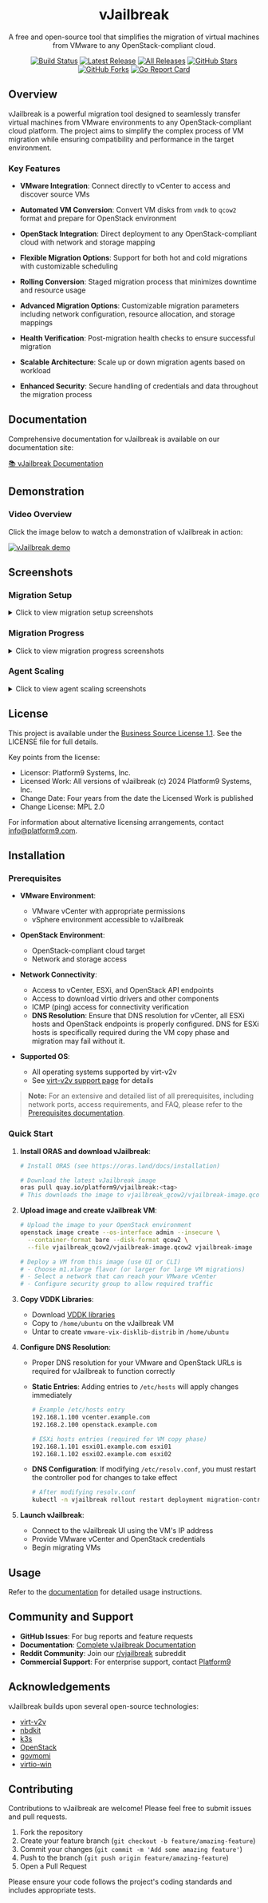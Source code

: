 <div align="center">

# vJailbreak

A free and open-source tool that simplifies the migration of virtual machines from VMware to any OpenStack-compliant cloud.

[![Build Status](https://github.com/kashyapshashankv/stellaris-migrate/actions/workflows/packer.yml/badge.svg)](https://github.com/kashyapshashankv/stellaris-migrate/actions/workflows/packer.yml)
[![Latest Release](https://badgen.net/github/release/platform9/vjailbreak/latest)](https://github.com/kashyapshashankv/stellaris-migrate/releases/latest)
[![All Releases](https://badgen.net/github/releases/platform9/vjailbreak)](https://github.com/kashyapshashankv/stellaris-migrate/releases)
[![GitHub Stars](https://img.shields.io/github/stars/platform9/vjailbreak)](https://github.com/kashyapshashankv/stellaris-migrate/stargazers)
[![GitHub Forks](https://img.shields.io/github/forks/platform9/vjailbreak)](https://github.com/kashyapshashankv/stellaris-migrate/network/members)
[![Go Report Card](https://goreportcard.com/badge/github.com/kashyapshashankv/stellaris-migrate/v2v-helper)](https://goreportcard.com/report/github.com/kashyapshashankv/stellaris-migrate/v2v-helper)

</div>

## Overview

vJailbreak is a powerful migration tool designed to seamlessly transfer virtual machines from VMware environments to any OpenStack-compliant cloud platform. The project aims to simplify the complex process of VM migration while ensuring compatibility and performance in the target environment.

### Key Features

- **VMware Integration**: Connect directly to vCenter to access and discover source VMs

- **Automated VM Conversion**: Convert VM disks from `vmdk` to `qcow2` format and prepare for OpenStack environment

- **OpenStack Integration**: Direct deployment to any OpenStack-compliant cloud with network and storage mapping

- **Flexible Migration Options**: Support for both hot and cold migrations with customizable scheduling

- **Rolling Conversion**: Staged migration process that minimizes downtime and resource usage

- **Advanced Migration Options**: Customizable migration parameters including network configuration, resource allocation, and storage mappings

- **Health Verification**: Post-migration health checks to ensure successful migration

- **Scalable Architecture**: Scale up or down migration agents based on workload

- **Enhanced Security**: Secure handling of credentials and data throughout the migration process

## Documentation

Comprehensive documentation for vJailbreak is available on our documentation site:

[📚 vJailbreak Documentation](https://platform9.github.io/vjailbreak/introduction/getting_started/)

## Demonstration

### Video Overview

Click the image below to watch a demonstration of vJailbreak in action:

[![vJailbreak demo](https://img.youtube.com/vi/seThilJ5ujM/0.jpg)](https://www.youtube.com/watch?v=seThilJ5ujM)

## Screenshots

### Migration Setup

<details>
<summary>Click to view migration setup screenshots</summary>

#### Migration Form (Step 1)
![Migration Form Step 1](assets/migrationform1.png)

#### Migration Form (Step 2)
![Migration Form Step 2](assets/migrationform2.png)
</details>

### Migration Progress

<details>
<summary>Click to view migration progress screenshots</summary>

#### Progress View (Stage 1)
![Migration Progress View 1](assets/migrationprogress1.png)

#### Progress View (Stage 2)
![Migration Progress View 2](assets/migrationprogress2.png)
</details>

### Agent Scaling

<details>
<summary>Click to view agent scaling screenshots</summary>

#### Scaling Up
![Scale Up Interface](assets/scaleup.png)
![Scale Up Agents View](assets/scaleupagents.png)

#### Scaling Down
![Scale Down Interface](assets/scaledown.png)
</details>

## License

This project is available under the [Business Source License 1.1](LICENSE). See the LICENSE file for full details.

Key points from the license:
- Licensor: Platform9 Systems, Inc.
- Licensed Work: All versions of vJailbreak (c) 2024 Platform9 Systems, Inc.
- Change Date: Four years from the date the Licensed Work is published
- Change License: MPL 2.0

For information about alternative licensing arrangements, contact info@platform9.com.

## Installation

### Prerequisites

- **VMware Environment**:
  - VMware vCenter with appropriate permissions
  - vSphere environment accessible to vJailbreak

- **OpenStack Environment**:
  - OpenStack-compliant cloud target
  - Network and storage access

- **Network Connectivity**:
  - Access to vCenter, ESXi, and OpenStack API endpoints
  - Access to download virtio drivers and other components
  - ICMP (ping) access for connectivity verification
  - **DNS Resolution**: Ensure that DNS resolution for vCenter, all ESXi hosts and OpenStack endpoints is properly configured. DNS for ESXi hosts is specifically required during the VM copy phase and migration may fail without it.

- **Supported OS**:
  - All operating systems supported by virt-v2v
  - See [virt-v2v support page](https://libguestfs.org/virt-v2v-support.1.html) for details

> **Note:** For an extensive and detailed list of all prerequisites, including network ports, access requirements, and FAQ, please refer to the [Prerequisites documentation](https://platform9.github.io/vjailbreak/introduction/prerequisites/).

### Quick Start

1. **Install ORAS and download vJailbreak**:
   ```bash
   # Install ORAS (see https://oras.land/docs/installation)
   
   # Download the latest vJailbreak image
   oras pull quay.io/platform9/vjailbreak:<tag>
   # This downloads the image to vjailbreak_qcow2/vjailbreak-image.qcow2
   ```

2. **Upload image and create vJailbreak VM**:
   ```bash
   # Upload the image to your OpenStack environment
   openstack image create --os-interface admin --insecure \
     --container-format bare --disk-format qcow2 \
     --file vjailbreak_qcow2/vjailbreak-image.qcow2 vjailbreak-image
   
   # Deploy a VM from this image (use UI or CLI)
   # - Choose m1.xlarge flavor (or larger for large VM migrations)
   # - Select a network that can reach your VMware vCenter
   # - Configure security group to allow required traffic
   ```

3. **Copy VDDK Libraries**:
   - Download [VDDK libraries](https://developer.broadcom.com/sdks/vmware-virtual-disk-development-kit-vddk/)
   - Copy to `/home/ubuntu` on the vJailbreak VM
   - Untar to create `vmware-vix-disklib-distrib` in `/home/ubuntu`

4. **Configure DNS Resolution**:
   - Proper DNS resolution for your VMware and OpenStack URLs is required for vJailbreak to function correctly
   
   - **Static Entries**: Adding entries to `/etc/hosts` will apply changes immediately
     ```bash
     # Example /etc/hosts entry
     192.168.1.100 vcenter.example.com
     192.168.2.100 openstack.example.com
     
     # ESXi hosts entries (required for VM copy phase)
     192.168.1.101 esxi01.example.com esxi01
     192.168.1.102 esxi02.example.com esxi02
     ```

   - **DNS Configuration**: If modifying `/etc/resolv.conf`, you must restart the controller pod for changes to take effect
     ```bash
     # After modifying resolv.conf
     kubectl -n vjailbreak rollout restart deployment migration-controller-manager
     ```

5. **Launch vJailbreak**:
   - Connect to the vJailbreak UI using the VM's IP address
   - Provide VMware vCenter and OpenStack credentials
   - Begin migrating VMs

## Usage

Refer to the [documentation](https://platform9.github.io/vjailbreak/introduction/getting_started/) for detailed usage instructions.

## Community and Support

- **GitHub Issues**: For bug reports and feature requests
- **Documentation**: [Complete vJailbreak Documentation](https://platform9.github.io/vjailbreak/)
- **Reddit Community**: Join our [r/vjailbreak](https://www.reddit.com/r/vjailbreak/) subreddit
- **Commercial Support**: For enterprise support, contact [Platform9](https://platform9.com/)

## Acknowledgements

vJailbreak builds upon several open-source technologies:

- [virt-v2v](https://github.com/virt-manager/virt-manager)
- [nbdkit](https://gitlab.com/nbdkit/nbdkit)
- [k3s](https://k3s.io/)
- [OpenStack](https://www.openstack.org/)
- [govmomi](https://github.com/vmware/govmomi)
- [virtio-win](https://github.com/virtio-win/kvm-guest-drivers-windows)

## Contributing

Contributions to vJailbreak are welcome! Please feel free to submit issues and pull requests.

1. Fork the repository
2. Create your feature branch (`git checkout -b feature/amazing-feature`)
3. Commit your changes (`git commit -m 'Add some amazing feature'`)
4. Push to the branch (`git push origin feature/amazing-feature`)
5. Open a Pull Request

Please ensure your code follows the project's coding standards and includes appropriate tests.
